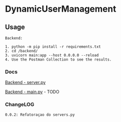 # DynamicUserManagement

## Usage

```
Backend:

1. python -m pip install -r requirements.txt
2. cd /backend/
3. uvicorn main:app --host 0.0.0.0 --reload
4. Use the Postman Collection to see the results.
```
### Docs
[Backend - server.py](backend/docs/servers.md)

[Backend - main.py](docs/main.md) - TODO

### ChangeLOG
```
0.0.2: Refatoraçao do servers.py
```
